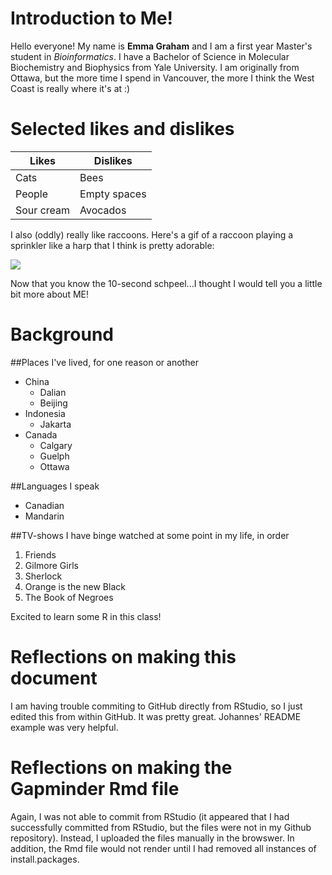 # Introduction to Me!
Hello everyone! My name is **Emma Graham** and I am a first year Master's student in *Bioinformatics*. I have a Bachelor of Science in Molecular Biochemistry and Biophysics from Yale University. I am originally from Ottawa, but the more time I spend in Vancouver, the more I think the West Coast is really where it's at :) 

# Selected likes and dislikes

|    **Likes**    | **Dislikes** |
|-----------------|--------------|
| Cats            | Bees         |
| People          | Empty spaces |
| Sour cream      | Avocados     |

I also (oddly) really like raccoons. Here's a gif of a raccoon playing a sprinkler like a harp that I think is pretty adorable:

![](http://i.giphy.com/vzkSu4oe620Tu.gif)

Now that you know the 10-second schpeel...I thought I would tell you a little bit more about ME!

# Background

##Places I've lived, for one reason or another
- China
    + Dalian
    + Beijing
- Indonesia
    + Jakarta
- Canada
    + Calgary
    + Guelph
    + Ottawa

##Languages I speak
- Canadian
- Mandarin

##TV-shows I have binge watched at some point in my life, in order
1. Friends
2. Gilmore Girls
3. Sherlock
4. Orange is the new Black
5. The Book of Negroes

Excited to learn some R in this class!

# Reflections on making this document
I am having trouble commiting to GitHub directly from RStudio, so I just edited this from within GitHub. It was pretty great. Johannes' README example was very helpful. 

# Reflections on making the Gapminder Rmd file
Again, I was not able to commit from RStudio (it appeared that I had successfully committed from RStudio, but the files were not in my Github repository). Instead, I uploaded the files manually in the browswer. In addition, the Rmd file would not render until I had removed all instances of install.packages. 






